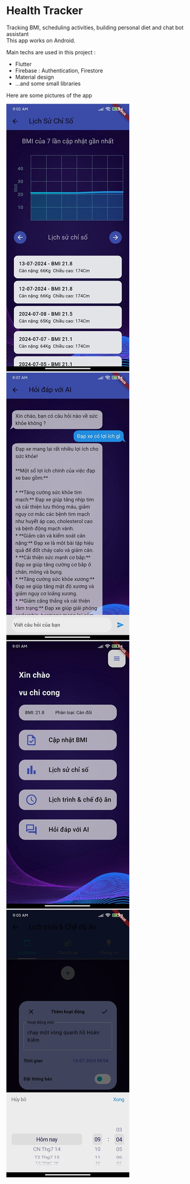 # Health Tracker

Tracking BMI, scheduling activities, building personal diet and chat bot assistant<br/>
This app works on Android.

Main techs are used in this project :

- Flutter
- Firebase : Authentication, Firestore
- Material design
- ...and some small libraries

Here are some pictures of the app

![History](public/demopics/img_lichsu.jpg)
![AI](public/demopics/img_ai.jpg)
![Home](public/demopics/img_home.jpg)
![acti](public/demopics/img_acti_add.jpg)
